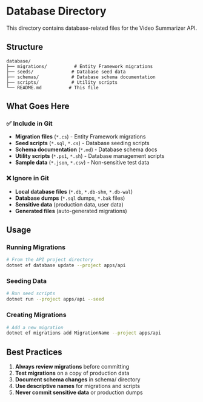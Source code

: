 # Database Directory

This directory contains database-related files for the Video Summarizer API.

## Structure

```
database/
├── migrations/          # Entity Framework migrations
├── seeds/              # Database seed data
├── schemas/            # Database schema documentation
├── scripts/            # Utility scripts
└── README.md          # This file
```

## What Goes Here

### ✅ Include in Git
- **Migration files** (`*.cs`) - Entity Framework migrations
- **Seed scripts** (`*.sql`, `*.cs`) - Database seeding scripts
- **Schema documentation** (`*.md`) - Database schema docs
- **Utility scripts** (`*.ps1`, `*.sh`) - Database management scripts
- **Sample data** (`*.json`, `*.csv`) - Non-sensitive test data

### ❌ Ignore in Git
- **Local database files** (`*.db`, `*.db-shm`, `*.db-wal`)
- **Database dumps** (`*.sql` dumps, `*.bak` files)
- **Sensitive data** (production data, user data)
- **Generated files** (auto-generated migrations)

## Usage

### Running Migrations
```bash
# From the API project directory
dotnet ef database update --project apps/api
```

### Seeding Data
```bash
# Run seed scripts
dotnet run --project apps/api --seed
```

### Creating Migrations
```bash
# Add a new migration
dotnet ef migrations add MigrationName --project apps/api
```

## Best Practices

1. **Always review migrations** before committing
2. **Test migrations** on a copy of production data
3. **Document schema changes** in schema/ directory
4. **Use descriptive names** for migrations and scripts
5. **Never commit sensitive data** or production dumps
